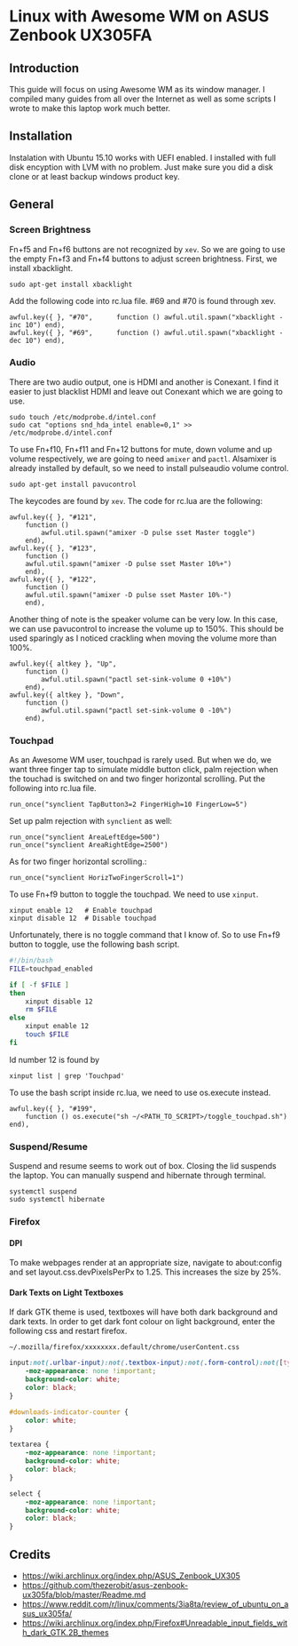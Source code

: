# Linux with Awesome WM on ASUS Zenbook UX305FA

## Introduction
This guide will focus on using Awesome WM as its window manager. I compiled many
guides from all over the Internet as well as some scripts I wrote to make this 
laptop work much better.

## Installation
Instalation with Ubuntu 15.10 works with UEFI enabled. I installed with full 
disk encyption with LVM with no problem. Just make sure you did a disk clone or 
at least backup windows product key.

## General

### Screen Brightness

Fn+f5 and Fn+f6 buttons are not recognized by `xev`. So we are going to use the 
empty Fn+f3 and Fn+f4 buttons to adjust screen brightness. First, we install 
xbacklight.

    sudo apt-get install xbacklight

Add the following code into rc.lua file. #69 and #70 is found through xev.

    awful.key({ }, "#70",      function () awful.util.spawn("xbacklight -inc 10") end),
    awful.key({ }, "#69",      function () awful.util.spawn("xbacklight -dec 10") end),

### Audio

There are two audio output, one is HDMI and another is Conexant. I find it 
easier to just blacklist HDMI and leave out Conexant which we are going to use.

    sudo touch /etc/modprobe.d/intel.conf
    sudo cat "options snd_hda_intel enable=0,1" >> /etc/modprobe.d/intel.conf

To use Fn+f10, Fn+f11 and Fn+12 buttons for mute, down volume and up volume
respectively, we are going to need `amixer` and `pactl`. Alsamixer is already
installed by default, so we need to install pulseaudio volume control.

    sudo apt-get install pavucontrol
    
The keycodes are found by `xev`. The code for rc.lua are the following:

    awful.key({ }, "#121",
        function ()
            awful.util.spawn("amixer -D pulse sset Master toggle")
        end),
    awful.key({ }, "#123",        
        function ()
	    awful.util.spawn("amixer -D pulse sset Master 10%+")
        end),
    awful.key({ }, "#122",
        function ()
	    awful.util.spawn("amixer -D pulse sset Master 10%-")
        end),

Another thing of note is the speaker volume can be very low. In this case, we
can use pavucontrol to increase the volume up to 150%. This should be used
sparingly as I noticed crackling when moving the volume more than 100%.

    awful.key({ altkey }, "Up",
        function ()
            awful.util.spawn("pactl set-sink-volume 0 +10%")
        end),
    awful.key({ altkey }, "Down",
        function ()
            awful.util.spawn("pactl set-sink-volume 0 -10%")
        end),

### Touchpad
As an Awesome WM user, touchpad is rarely used. But when we do, we want three 
finger tap to simulate middle button click, palm rejection when the touchad
is switched on and two finger horizontal scrolling. Put the following into rc.lua 
file.

    run_once("synclient TapButton3=2 FingerHigh=10 FingerLow=5")

Set up palm rejection with `synclient` as well:

    run_once("synclient AreaLeftEdge=500")
    run_once("synclient AreaRightEdge=2500")
    
    
As for two finger horizontal scrolling.:
    
    run_once("synclient HorizTwoFingerScroll=1")


To use Fn+f9 button to toggle the touchpad. We need to use `xinput`. 

    xinput enable 12   # Enable touchpad
    xinput disable 12  # Disable touchpad
    
Unfortunately, there is no toggle command that I know of. So to use Fn+f9 button
to toggle, use the following bash script.

```bash
#!/bin/bash
FILE=touchpad_enabled

if [ -f $FILE ]
then
    xinput disable 12
    rm $FILE
else
    xinput enable 12
    touch $FILE
fi
```

Id number 12 is found by

    xinput list | grep 'Touchpad'
    
To use the bash script inside rc.lua, we need to use os.execute instead.

```
awful.key({ }, "#199",
    function () os.execute("sh ~/<PATH_TO_SCRIPT>/toggle_touchpad.sh")
end),
```


### Suspend/Resume
Suspend and resume seems to work out of box. Closing the lid suspends the 
laptop. You can manually suspend and hibernate through terminal.

    systemctl suspend
    sudo systemctl hibernate

### Firefox

#### DPI
To make webpages render at an appropriate size, navigate to about:config
and set layout.css.devPixelsPerPx to 1.25. This increases the size by 25%.

#### Dark Texts on Light Textboxes
If dark GTK theme is used, textboxes will have both dark background and dark texts.
In order to get dark font colour on light background, enter the following css and restart firefox.

    ~/.mozilla/firefox/xxxxxxxx.default/chrome/userContent.css

```css
input:not(.urlbar-input):not(.textbox-input):not(.form-control):not([type='checkbox']) {
    -moz-appearance: none !important;
    background-color: white;
    color: black;
}

#downloads-indicator-counter {
    color: white;
}

textarea {
    -moz-appearance: none !important;
    background-color: white;
    color: black;
}

select {
    -moz-appearance: none !important;
    background-color: white;
    color: black;
}
```

## Credits

 - https://wiki.archlinux.org/index.php/ASUS_Zenbook_UX305
 - https://github.com/thezerobit/asus-zenbook-ux305fa/blob/master/Readme.md
 - https://www.reddit.com/r/linux/comments/3ia8ta/review_of_ubuntu_on_asus_ux305fa/
 - https://wiki.archlinux.org/index.php/Firefox#Unreadable_input_fields_with_dark_GTK.2B_themes
 
